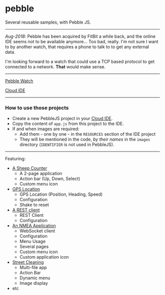 # pebble
Several reusable samples, with Pebble JS.

---

_Aug-2018_: Pebble has been acquired by FitBit a while back, and the online IDE seems not to be available anymore... Too bad, really.
I'm not sure I want to by another watch, that requires a phone to talk to to get any external data.

I'm looking forward to a watch that could use a TCP based protocol to get connected to a network.
**That** would make sense.

---

[Pebble Watch](https://www.pebble.com/)

[Cloud IDE](https://cloudpebble.net/)

---

### How to use those projects
- Create a new PebbleJS project in your [Cloud IDE](https://cloudpebble.net/).
- Copy the content of `app.js` from this project to the IDE.
- If and when images are required:
    - Add them - one by one - in the `RESOURCES` section of the IDE project
    - They will be mentioned in the code, _by their names_ in the `images` directory (`IDENTIFIER` is not used in PebbleJS).

---

Featuring:

- [A Sheep Counter](https://github.com/OlivierLD/pebble/tree/master/Counter)
    - A 2-page application
    - Action bar (Up, Down, Select)
    - Custom menu icon
- [GPS Location](https://github.com/OlivierLD/pebble/tree/master/GPS.Location) 
    - GPS Location (Position, Heading, Speed)
    - Configuration
    - Shake to reset
- [A REST client](https://github.com/OlivierLD/pebble/tree/master/REST)
    - REST Client
    - Configuration
- [An NMEA Application](https://github.com/OlivierLD/pebble/tree/master/NMEA)
    - WebSocket client
    - Configuration
    - Menu Usage
    - Several pages
    - Custom menu icon
    - Custom application icon
- [Street Cleaning](https://github.com/OlivierLD/pebble/tree/master/Street.Cleaning)
    - Multi-file app
    - Action Bar
    - Dynamic menu
    - Image display
- etc

